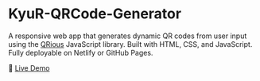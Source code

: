 # KyuR-QRCode-Generator
A responsive web app that generates dynamic QR codes from user input using the [QRious](https://github.com/neocotic/qrious) JavaScript library. Built with HTML, CSS, and JavaScript. Fully deployable on Netlify or GitHub Pages.

🔗 [Live Demo](https://kyur-code.netlify.app/)
